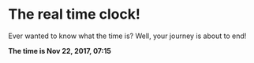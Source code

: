 # The real time clock!

Ever wanted to know what the time is? Well, your journey is about to end!

**The time is Nov 22, 2017, 07:15**